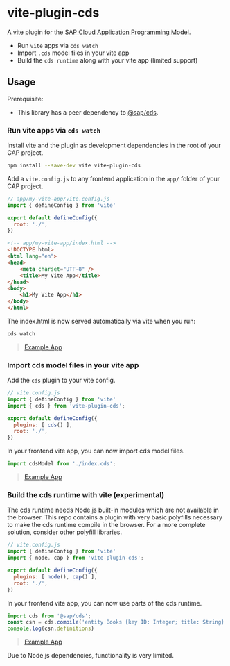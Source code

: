 # vite-plugin-cds

A [vite](https://vitejs.dev/) plugin for the [SAP Cloud Application Programming Model](https://cap.cloud.sap/).

- Run `vite` apps via `cds watch`
- Import `.cds` model files in your vite app
- Build the `cds runtime` along with your vite app (limited support)

## Usage

Prerequisite:
- This library has a peer dependency to [@sap/cds](https://www.npmjs.com/package/@sap/cds).

### Run vite apps via `cds watch`

Install vite and the plugin as development dependencies in the root of your CAP project.

```sh
npm install --save-dev vite vite-plugin-cds
```

Add a `vite.config.js` to any frontend application in the `app/` folder of your CAP project.

```js
// app/my-vite-app/vite.config.js
import { defineConfig } from 'vite'

export default defineConfig({
  root: './',
})
```

```html
<!-- app/my-vite-app/index.html -->
<!DOCTYPE html>
<html lang="en">
<head>
    <meta charset="UTF-8" />
    <title>My Vite App</title>
</head>
<body>
    <h1>My Vite App</h1>
</body>
</html>
```

The index.html is now served automatically via vite when you run:

```sh
cds watch
```

> [Example App](./test/cap-app)

### Import cds model files in your vite app

Add the `cds` plugin to your vite config.

```js
// vite.config.js
import { defineConfig } from 'vite'
import { cds } from 'vite-plugin-cds';

export default defineConfig({
  plugins: [ cds() ],
  root: './',
})
```

In your frontend vite app, you can now import cds model files.

```js
import cdsModel from './index.cds';
```

> [Example App](./test/cds-plugin)

### Build the cds runtime with vite (experimental)

The cds runtime needs Node.js built-in modules which are not available in the browser. This repo contains a plugin with very basic polyfills necessary to make the cds runtime compile in the browser. For a more complete solution, consider other polyfill libraries.

```js
// vite.config.js
import { defineConfig } from 'vite'
import { node, cap } from 'vite-plugin-cds';

export default defineConfig({
  plugins: [ node(), cap() ],
  root: './',
})
```

In your frontend vite app, you can now use parts of the cds runtime.

```js
import cds from '@sap/cds';
const csn = cds.compile('entity Books {key ID: Integer; title: String}')
console.log(csn.definitions)
```

> [Example App](./test/cap-plugin)

Due to Node.js dependencies, functionality is very limited.

